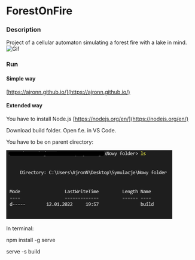 # ForestOnFire

### Description

Project of a cellular automaton simulating a forest fire with a lake in mind.
![Gif](fire1.gif)

### Run

#### Simple way

[https://ajronn.github.io/](https://ajronn.github.io/)

#### Extended way

You have to install Node.js [https://nodejs.org/en/](https://nodejs.org/en/)

Download build folder. Open f.e. in VS Code.

You have to be on parent directory:

![Screenshot](screenshot.png)

In terminal:

npm install -g serve

serve -s build

